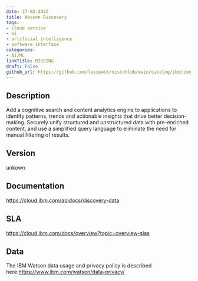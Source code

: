 ```yaml
---
date: 17-02-2022
title: Watson Discovery
tags: 
- cloud service
- ai
- artificial intelligence
- software interface
categories: 
- AI/ML
linkTitle: MISSING
draft: False         
github_url: https://github.com/laszewsk/nist/blob/main/catalog/ibm/ibm_watson_discovery.yaml
---
```


## Description

Add a cognitive search and content analytics engine to applications
to identify patterns, trends and actionable insights that drive
better decision-making.  Securely unify structured and unstructured
data with pre-enriched content, and use a simplified query language
to eliminate the need for manual filtering of results.


## Version

unkown

## Documentation

https://cloud.ibm.com/apidocs/discovery-data

## SLA

https://cloud.ibm.com/docs/overview?topic=overview-slas

## Data

The IBM Watson data usage and privacy policy is described here:https://www.ibm.com/watson/data-privacy/
